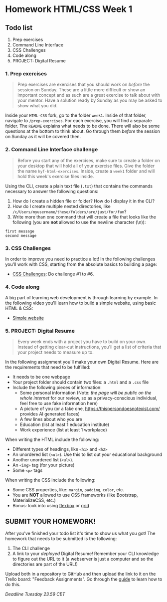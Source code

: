 # Homework HTML/CSS Week 1

## Todo list

1. Prep exercises
2. Command Line Interface
3. CSS Challenges
4. Code along
5. PROJECT: Digital Resume

### **1. Prep exercises**

> Prep exercises are exercises that you should work on _before_ the session on Sunday. These are a little more difficult or show an important concept and as such are a great exercise to talk about with your mentor. Have a solution ready by Sunday as you may be asked to show what you did.

Inside your `HTML-CSS` fork, go to the folder `week1`. Inside of that folder, navigate to `/prep-exercises`. For each exercise, you will find a separate folder. The `README` explains what needs to be done. There will also be some questions at the bottom to think about. Go through them _before_ the session on Sunday as it will be covered then.

### **2. Command Line Interface challenge**

> Before you start any of the exercises, make sure to create a folder on your desktop that will hold all of your exercise files. Give the folder the name `hyf-html-exercises`. Inside, create a `week1` folder and will hold this week's exercise files inside.

Using the CLI, create a plain text file (`.txt`) that contains the commands necessary to answer the following questions:

1. How do I create a hidden file or folder? How do I display it in the CLI?
2. How do I create multiple nested directories, like `/c/Users/myusername/these/folders/are/just/for/fun`?
3. Write more than one command that will create a file that looks like the following (you are **not** allowed to use the newline character (\n)):

```
first message
second message
```

### **3. CSS Challenges**

In order to improve you need to practice a lot! In the following challenges you'll work with CSS, starting from the absolute basics to building a page:

- [CSS Challenges](https://en.wikiversity.org/wiki/Web_Design/CSS_challenges): Do challenge #1 to #6.

### **4. Code along**

A big part of learning web development is through learning by example. In the following video you'll learn how to build a simple website, using basic HTML & CSS:

- [Simple website](https://www.youtube.com/watch?v=pOwLCTkypUs)

### **5. PROJECT: Digital Resume**

> Every week ends with a project you have to build on your own. Instead of getting clear-cut instructions, you'll get a list of criteria that your project needs to measure up to.

In the following assignment you'll make your own Digital Resume. Here are the requirements that need to be fulfilled:

- It needs to be one webpage
- Your project folder should contain two files: a `.html` and a `.css` file
- Include the following pieces of information:
  - Some personal information (Note: _the page will be public on the whole internet_ for our review, so as a privacy-conscious individual, feel free to use fake information here)
  - A picture of you (or a fake one, https://thispersondoesnotexist.com/ provides AI generated faces)
  - A few lines about who you are
  - Education (list at least 1 education institute)
  - Work experience (list at least 1 workplace)

When writing the HTML include the following:

- Different types of headings, like `<h1>` and `<h2>`
- An unordered list (`<ul>`). Use this to list out your educational background
- Another unordered list (`<ul>`).
- An `<img>` tag (for your picture)
- Some `<p>` tags

When writing the CSS include the following:

- Some CSS properties, like: `margin`, `padding`, `color`, etc.
- You are **NOT** allowed to use CSS frameworks (like Bootstrap, MaterializeCSS, etc.)
- Bonus: look into using [flexbox](https://www.youtube.com/watch?v=fYq5PXgSsbE) or [grid](https://www.youtube.com/watch?v=EFafSYg-PkI)

## SUBMIT YOUR HOMEWORK!

After you've finished your todo list it's time to show us what you got! The homework that needs to be submitted is the following:

1. The CLI challenge
2. A link to your *deployed* Digital Resume! Remember your CLI knowledge to figure out the URL to it (a webserver is just a computer and so the directories are part of the URL!)

Upload both in a repository to GitHub and then upload the link to it on the Trello board: "Feedback Assignments". Go through the [guide](../hand-in-homework-guide.md) to learn how to do this.

_Deadline Tuesday 23.59 CET_
